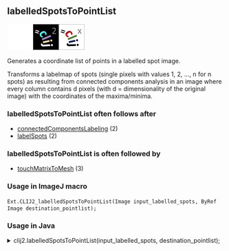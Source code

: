 ## labelledSpotsToPointList
<img src="images/mini_empty_logo.png"/><img src="images/mini_clij2_logo.png"/><img src="images/mini_clijx_logo.png"/>

Generates a coordinate list of points in a labelled spot image. 

Transforms a labelmap of spots (single pixels with values 1, 2, ..., n for n spots) as resulting 
from connected components analysis in an image where every column contains d 
pixels (with d = dimensionality of the original image) with the coordinates of the maxima/minima.

### labelledSpotsToPointList often follows after
* <a href="reference_connectedComponentsLabeling">connectedComponentsLabeling</a> (2)
* <a href="reference_labelSpots">labelSpots</a> (2)


### labelledSpotsToPointList is often followed by
* <a href="reference_touchMatrixToMesh">touchMatrixToMesh</a> (3)


### Usage in ImageJ macro
```
Ext.CLIJ2_labelledSpotsToPointList(Image input_labelled_spots, ByRef Image destination_pointlist);
```


### Usage in Java


<details>

<summary>
clij2.labelledSpotsToPointList(input_labelled_spots, destination_pointlist);
</summary>
```
// init CLIJ and GPU
import net.haesleinhuepf.clij2.CLIJ2;
import net.haesleinhuepf.clij.clearcl.ClearCLBuffer;
CLIJ2 clij2 = CLIJ2.getInstance();

// get input parameters
ClearCLBuffer input_labelled_spots = clij2.push(input_labelled_spotsImagePlus);
destination_pointlist = clij2.create(input_labelled_spots);
```

```
// Execute operation on GPU
clij2.labelledSpotsToPointList(input_labelled_spots, destination_pointlist);
```

```
//show result
destination_pointlistImagePlus = clij2.pull(destination_pointlist);
destination_pointlistImagePlus.show();

// cleanup memory on GPU
clij2.release(input_labelled_spots);
clij2.release(destination_pointlist);
```


</details>



### Usage in Matlab


<details>

<summary>
clij2.labelledSpotsToPointList(input_labelled_spots, destination_pointlist);
</summary>
```
% init CLIJ and GPU
clij2 = init_clatlab();

% get input parameters
input_labelled_spots = clij2.pushMat(input_labelled_spots_matrix);
destination_pointlist = clij2.create(input_labelled_spots);
```

```
% Execute operation on GPU
clij2.labelledSpotsToPointList(input_labelled_spots, destination_pointlist);
```

```
% show result
destination_pointlist = clij2.pullMat(destination_pointlist)

% cleanup memory on GPU
clij2.release(input_labelled_spots);
clij2.release(destination_pointlist);
```


</details>



### Usage in Icy


details>

<summary>
clij2.labelledSpotsToPointList(input_labelled_spots, destination_pointlist);
</summary>
```
// init CLIJ and GPU
importClass(net.haesleinhuepf.clicy.CLICY);
importClass(Packages.icy.main.Icy);

clij2 = CLICY.getInstance();

// get input parameters
input_labelled_spots_sequence = getSequence();input_labelled_spots = clij2.pushSequence(input_labelled_spots_sequence);
destination_pointlist = clij2.create(input_labelled_spots);
```

```
// Execute operation on GPU
clij2.labelledSpotsToPointList(input_labelled_spots, destination_pointlist);
```

```
// show result
destination_pointlist_sequence = clij2.pullSequence(destination_pointlist)
Icy.addSequence(destination_pointlist_sequence
// cleanup memory on GPU
clij2.release(input_labelled_spots);
clij2.release(destination_pointlist);
```


</details>





### Example notebooks
<a href="https://clij.github.io/clij2-docs/md/tribolium_morphometry"><img src="images/language_macro.png" height="20"/></a> [tribolium_morphometry](https://clij.github.io/clij2-docs/md/tribolium_morphometry)  




### Example scripts
<a href="https://github.com/clij/clij2-docs/blob/master/src/main/macro/rotating_sphere.ijm"><img src="images/language_macro.png" height="20"/></a> [rotating_sphere.ijm](https://github.com/clij/clij2-docs/blob/master/src/main/macro/rotating_sphere.ijm)  
<a href="https://github.com/clij/clij2-docs/blob/master/src/main/macro/tribolium_morphometry.ijm"><img src="images/language_macro.png" height="20"/></a> [tribolium_morphometry.ijm](https://github.com/clij/clij2-docs/blob/master/src/main/macro/tribolium_morphometry.ijm)  


[Back to CLIJ2 reference](https://clij.github.io/clij2-docs/reference)
[Back to CLIJ2 documentation](https://clij.github.io/clij2-docs)

[Imprint](https://clij.github.io/imprint)
